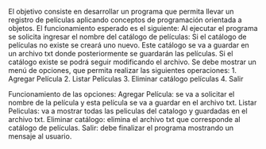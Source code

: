 El objetivo consiste en desarrollar un programa que permita llevar un registro de películas aplicando conceptos de programación orientada a objetos.
El funcionamiento esperado es el siguiente:
Al ejecutar el programa se solicita ingresar el nombre del catálogo de películas:
Si el catálogo de películas no existe se creará uno nuevo. Este catálogo se va a guardar en un archivo txt donde posteriormente se guardarán las películas. Si el catálogo existe se podrá seguir modificando el archivo.
Se debe mostrar un menú de opciones, que permita realizar las siguientes operaciones: 1. Agregar Película 2. Listar Películas 3. Eliminar catálogo películas 4. Salir

Funcionamiento de las opciones:
Agregar Película: se va a solicitar el nombre de la película y esta película se va a guardar en el archivo txt.
Listar Peliculas: va a mostrar todas las peliculas del catalogo y guardadas en el archivo txt.
Eliminar catálogo: elimina el archivo txt que corresponde al catálogo de películas.
Salir: debe finalizar el programa mostrando un mensaje al usuario.
